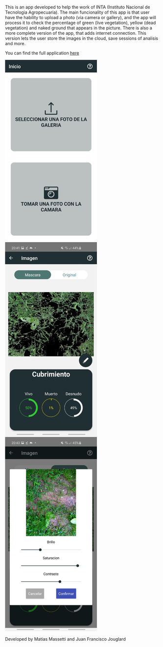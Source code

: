 <link rel="stylesheet" type="text/css" href="./ReadmeStyle.css" />

This is an app developed to help the work of INTA (Instituto Nacional de Tecnologia Agropecuaria). The main funcionality of this app is that user have the hability to upload a photo (via camera or gallery), and the app will process it to check the percentage of green (live vegetation), yellow (dead vegetation) and naked ground that appears in the picture. There is also a more complete version of the app, that adds internet connection. This version lets the user store the images in the cloud, save sessions of analisis and more.

You can find the full application [here](https://github.com/mmassetti/intaapp-full)

<img src="./captures/Screenshot_20200621-001959_IntaApp.jpg#image"
	title="First Image" width="300" />
  <img src="./captures/Screenshot_20200620-204116_IntaApp.jpg#image"
	title="Second Image" width="300"  />
  <img src="./captures/Screenshot_20200620-204320_IntaApp.jpg#image"
	title="Third Image" width="300"  />

Developed by Matias Massetti and Juan Francisco Jouglard
